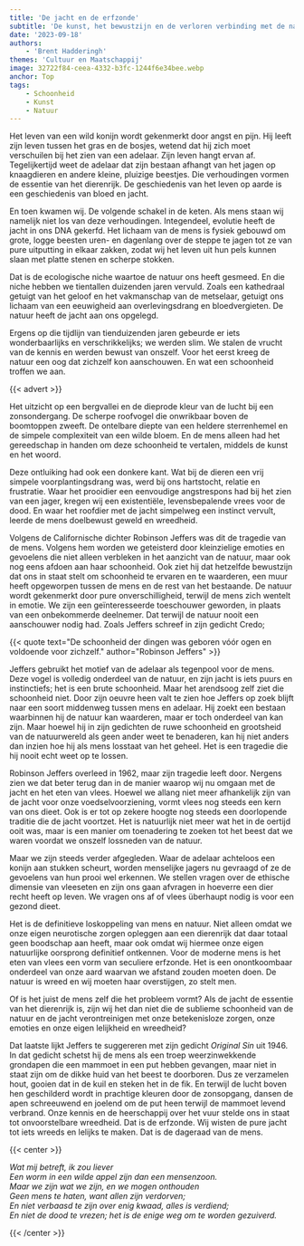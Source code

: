 ```yaml
---
title: 'De jacht en de erfzonde'
subtitle: 'De kunst, het bewustzijn en de verloren verbinding met de natuur'
date: '2023-09-18'
authors:
    - 'Brent Hadderingh'
themes: 'Cultuur en Maatschappij'
image: 32722f84-ceea-4332-b3fc-1244f6e34bee.webp
anchor: Top
tags:
    - Schoonheid
    - Kunst
    - Natuur
---
```


Het leven van een wild konijn wordt gekenmerkt door angst en pijn. Hij leeft zijn leven tussen het gras en de bosjes, wetend dat hij zich moet verschuilen bij het zien van een adelaar. Zijn leven hangt ervan af. Tegelijkertijd weet de adelaar dat zijn bestaan afhangt van het jagen op knaagdieren en andere kleine, pluizige beestjes. Die verhoudingen vormen de essentie van het dierenrijk. De geschiedenis van het leven op aarde is een geschiedenis van bloed en jacht.

En toen kwamen wij. De volgende schakel in de keten. Als mens staan wij namelijk niet los van deze verhoudingen. Integendeel, evolutie heeft de jacht in ons DNA gekerfd. Het lichaam van de mens is fysiek gebouwd om grote, logge beesten uren- en dagenlang over de steppe te jagen tot ze van pure uitputting in elkaar zakken, zodat wij het leven uit hun pels kunnen slaan met platte stenen en scherpe stokken.

Dat is de ecologische niche waartoe de natuur ons heeft gesmeed. En die niche hebben we tientallen duizenden jaren vervuld. Zoals een kathedraal getuigt van het geloof en het vakmanschap van de metselaar, getuigt ons lichaam van een eeuwigheid aan overlevingsdrang en bloedvergieten. De natuur heeft de jacht aan ons opgelegd.

Ergens op die tijdlijn van tienduizenden jaren gebeurde er iets wonderbaarlijks en verschrikkelijks; we werden slim. We stalen de vrucht van de kennis en werden bewust van onszelf. Voor het eerst kreeg de natuur een oog dat zichzelf kon aanschouwen. En wat een schoonheid troffen we aan.

{{< advert >}}

Het uitzicht op een bergvallei en de dieprode kleur van de lucht bij een zonsondergang. De scherpe roofvogel die onwrikbaar boven de boomtoppen zweeft. De ontelbare diepte van een heldere sterrenhemel en de simpele complexiteit van een wilde bloem. En de mens alleen had het gereedschap in handen om deze schoonheid te vertalen, middels de kunst en het woord.

Deze ontluiking had ook een donkere kant. Wat bij de dieren een vrij simpele voorplantingsdrang was, werd bij ons hartstocht, relatie en frustratie. Waar het prooidier een eenvoudige angstrespons had bij het zien van een jager, kregen wij een existentiële, levensbepalende vrees voor de dood. En waar het roofdier met de jacht simpelweg een instinct vervult, leerde de mens doelbewust geweld en wreedheid.

Volgens de Californische dichter Robinson Jeffers was dit de tragedie van de mens. Volgens hem worden we geteisterd door kleinzielige emoties en gevoelens die niet alleen verbleken in het aanzicht van de natuur, maar ook nog eens afdoen aan haar schoonheid. Ook ziet hij dat hetzelfde bewustzijn dat ons in staat stelt om schoonheid te ervaren en te waarderen, een muur heeft opgeworpen tussen de mens en de rest van het bestaande. De natuur wordt gekenmerkt door pure onverschilligheid, terwijl de mens zich wentelt in emotie. We zijn een geïnteresseerde toeschouwer geworden, in plaats van een onbekommerde deelnemer. Dat terwijl de natuur nooit een aanschouwer nodig had. Zoals Jeffers schreef in zijn gedicht Credo;

{{< quote text="De schoonheid der dingen was geboren vóór ogen en voldoende voor zichzelf." author="Robinson Jeffers" >}}

Jeffers gebruikt het motief van de adelaar als tegenpool voor de mens. Deze vogel is volledig onderdeel van de natuur, en zijn jacht is iets puurs en instinctiefs; het is een brute schoonheid. Maar het arendsoog zelf ziet die schoonheid niet. Door zijn oeuvre heen valt te zien hoe Jeffers op zoek blijft naar een soort middenweg tussen mens en adelaar. Hij zoekt een bestaan waarbinnen hij de natuur kan waarderen, maar er toch onderdeel van kan zijn. Maar hoewel hij in zijn gedichten de ruwe schoonheid en grootsheid van de natuurwereld als geen ander weet te benaderen, kan hij niet anders dan inzien hoe hij als mens losstaat van het geheel. Het is een tragedie die hij nooit echt weet op te lossen.

Robinson Jeffers overleed in 1962, maar zijn tragedie leeft door. Nergens zien we dat beter terug dan in de manier waarop wij nu omgaan met de jacht en het eten van vlees. Hoewel we allang niet meer afhankelijk zijn van de jacht voor onze voedselvoorziening, vormt vlees nog steeds een kern van ons dieet. Ook is er tot op zekere hoogte nog steeds een doorlopende traditie die de jacht voortzet. Het is natuurlijk niet meer wat het in de oertijd ooit was, maar is een manier om toenadering te zoeken tot het beest dat we waren voordat we onszelf lossneden van de natuur.

Maar we zijn steeds verder afgegleden. Waar de adelaar achteloos een konijn aan stukken scheurt, worden menselijke jagers nu gevraagd of ze de gevoelens van hun prooi wel erkennen. We stellen vragen over de ethische dimensie van vleeseten en zijn ons gaan afvragen in hoeverre een dier recht heeft op leven. We vragen ons af of vlees überhaupt nodig is voor een gezond dieet.

Het is de definitieve loskoppeling van mens en natuur. Niet alleen omdat we onze eigen neurotische zorgen opleggen aan een dierenrijk dat daar totaal geen boodschap aan heeft, maar ook omdat wij hiermee onze eigen natuurlijke oorsprong definitief ontkennen. Voor de moderne mens is het eten van vlees een vorm van seculiere erfzonde. Het is een onontkoombaar onderdeel van onze aard waarvan we afstand zouden moeten doen. De natuur is wreed en wij moeten haar overstijgen, zo stelt men.

Of is het juist de mens zelf die het probleem vormt? Als de jacht de essentie van het dierenrijk is, zijn wij het dan niet die de sublieme schoonheid van de natuur en de jacht verontreinigen met onze betekenisloze zorgen, onze emoties en onze eigen lelijkheid en wreedheid?

Dat laatste lijkt Jeffers te suggereren met zijn gedicht *Original Sin* uit 1946. In dat gedicht schetst hij de mens als een troep weerzinwekkende grondapen die een mammoet in een put hebben gevangen, maar niet in staat zijn om de dikke huid van het beest te doorboren. Dus ze verzamelen hout, gooien dat in de kuil en steken het in de fik. En terwijl de lucht boven hen geschilderd wordt in prachtige kleuren door de zonsopgang, dansen de apen schreeuwend en joelend om de put heen terwijl de mammoet levend verbrand. Onze kennis en de heerschappij over het vuur stelde ons in staat tot onvoorstelbare wreedheid. Dat is de erfzonde. Wij wisten de pure jacht tot iets wreeds en lelijks te maken. Dat is de dageraad van de mens.

{{< center >}}

<i>Wat mij betreft, ik zou liever</i><br>
<i>Een worm in een wilde appel zijn dan een mensenzoon.</i><br>
<i>Maar we zijn wat we zijn, en we mogen onthouden</i><br>
<i>Geen mens te haten, want allen zijn verdorven;</i><br>
<i>En niet verbaasd te zijn over enig kwaad, alles is verdiend;</i><br>
<i>En niet de dood te vrezen; het is de enige weg om te worden gezuiverd.</i><br>

{{< /center >}}
